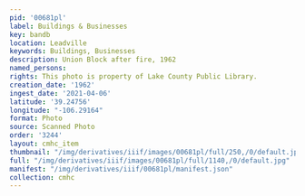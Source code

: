 ```yaml
---
pid: '00681pl'
label: Buildings & Businesses
key: bandb
location: Leadville
keywords: Buildings, Businesses
description: Union Block after fire, 1962
named_persons: 
rights: This photo is property of Lake County Public Library.
creation_date: '1962'
ingest_date: '2021-04-06'
latitude: '39.24756'
longitude: "-106.29164"
format: Photo
source: Scanned Photo
order: '3244'
layout: cmhc_item
thumbnail: "/img/derivatives/iiif/images/00681pl/full/250,/0/default.jpg"
full: "/img/derivatives/iiif/images/00681pl/full/1140,/0/default.jpg"
manifest: "/img/derivatives/iiif/00681pl/manifest.json"
collection: cmhc
---
```

